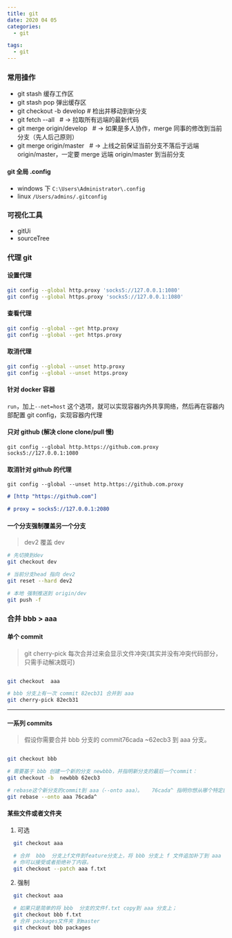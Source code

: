 ```yaml
---
title: git
date: 2020 04 05
categories:
  - git

tags:
  - git
---
```


### 常用操作

- git stash 缓存工作区
- git stash pop 弹出缓存区
- git checkout -b develop # 检出并移动到新分支
- git fetch --all   # → 拉取所有远端的最新代码
- git merge origin/develop   # → 如果是多人协作，merge 同事的修改到当前分支（先人后己原则）
- git merge origin/master   # → 上线之前保证当前分支不落后于远端 origin/master，一定要 merge 远端 origin/master 到当前分支

#### git 全局 .config

- windows 下 `C:\Users\Administrator\.config`
- linux `/Users/admins/.gitconfig`

### 可视化工具

- gitUi
- sourceTree

### 代理 git

#### 设置代理

```bash
git config --global http.proxy 'socks5://127.0.0.1:1080'
git config --global https.proxy 'socks5://127.0.0.1:1080'
```

#### 查看代理

```bash
git config --global --get http.proxy
git config --global --get https.proxy
```

#### 取消代理

```bash
git config --global --unset http.proxy
git config --global --unset https.proxy
```

#### 针对 docker 容器

`run`，加上`--net=host` 这个选项，就可以实现容器内外共享网络，然后再在容器内部配置 git config，实现容器内代理

#### 只对 github (解决 clone clone/pull 慢)

`git config --global http.https://github.com.proxy socks5://127.0.0.1:1080`

#### 取消针对 github 的代理

`git config --global --unset http.https://github.com.proxy`

```md
# [http "https://github.com"]

# proxy = socks5://127.0.0.1:2080
```

#### 一个分支强制覆盖另一个分支

> dev2 覆盖 dev

```bash
# 先切换到dev
git checkout dev

# 当前分支head 指向 dev2
git reset --hard dev2

# 本地 强制推送到 origin/dev
git push -f
```

### 合并 bbb > aaa

#### 单个 commit

> git cherry-pick 每次合并过来会显示文件冲突(其实并没有冲突代码部分，只需手动解决既可)

```bash

git checkout  aaa

# bbb 分支上有一次 commit 82ecb31 合并到 aaa
git cherry-pick 82ecb31
```

---

#### 一系列 commits

> 假设你需要合并 bbb 分支的 commit76cada ~62ecb3 到 aaa 分支。

```bash

git checkout bbb

# 需要基于 bbb 创建一个新的分支 newbbb，并指明新分支的最后一个commit：
git checkout -b  newbbb 62ecb3

# rebase这个新分支的commit到 aaa（--onto aaa）。   76cada^ 指明你想从哪个特定的commit开始。
git rebase --onto aaa 76cada^
```

#### 某些文件或者文件夹

1.  可选

```bash
  git checkout aaa

  # 合并  bbb  分支上f文件到feature分支上，将 bbb 分支上 f 文件追加补丁到 aaa  分支上 f文件。
  # 你可以接受或者拒绝补丁内容。
  git checkout --patch aaa f.txt
```

2. 强制

```bash
  git checkout aaa

  # 如果只是简单的将 bbb  分支的文件f.txt copy到 aaa 分支上；
  git checkout bbb f.txt
  # 合并 packages文件夹 到master
  git checkout bbb packages
```
